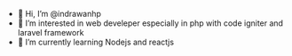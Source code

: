 - 👋 Hi, I’m @indrawanhp
- 👀 I’m interested in web develeper especially in php with code igniter and laravel framework
- 🌱 I’m currently learning Nodejs and reactjs

<!---
indrawanhp/indrawanhp is a ✨ special ✨ repository because its `README.md` (this file) appears on your GitHub profile.
You can click the Preview link to take a look at your changes.
--->
